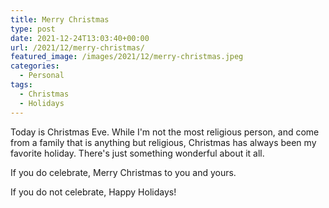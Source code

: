 ```yaml
---
title: Merry Christmas
type: post
date: 2021-12-24T13:03:40+00:00
url: /2021/12/merry-christmas/
featured_image: /images/2021/12/merry-christmas.jpeg
categories:
  - Personal
tags:
  - Christmas
  - Holidays
---
```


Today is Christmas Eve. While I'm not the most religious person, and come from a family that is anything but religious, Christmas has always been my favorite holiday. There's just something wonderful about it all.

If you do celebrate, Merry Christmas to you and yours.

If you do not celebrate, Happy Holidays!